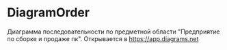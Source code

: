 # DiagramOrder
Диаграмма последовательности по предметной области "Предприятие по сборке и продаже пк".
Открывается в https://app.diagrams.net
